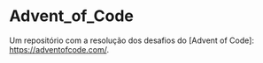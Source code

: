 # Advent_of_Code

Um repositório com a resolução dos desafios do [Advent of Code]: https://adventofcode.com/.
